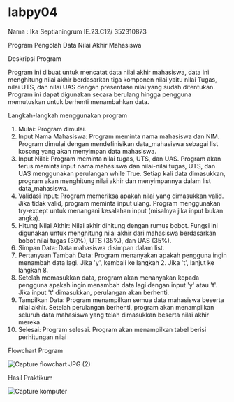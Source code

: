 # labpy04
Nama : Ika Septianingrum
IE.23.C12/ 352310873

Program Pengolah Data Nilai Akhir Mahasiswa

Deskripsi Program

Program ini dibuat untuk mencatat data nilai akhir mahasiswa, data ini menghitung nilai akhir berdasarkan tiga komponen nilai yaitu nilai Tugas, nilai UTS, dan nilai UAS dengan presentase nilai yang sudah ditentukan. Program ini dapat digunakan secara berulang hingga pengguna memutuskan untuk berhenti menambahkan data.

Langkah-langkah menggunakan program

1. Mulai: Program dimulai.
2. Input Nama Mahasiswa: Program meminta nama mahasiswa dan NIM.
   Program dimulai dengan mendefinisikan data_mahasiswa sebagai list kosong yang akan menyimpan data mahasiswa.
3. Input Nilai: Program meminta nilai tugas, UTS, dan UAS.
   Program akan terus meminta input nama mahasiswa dan nilai-nilai tugas, UTS, dan UAS menggunakan perulangan while True. Setiap kali data dimasukkan, program akan menghitung nilai akhir dan menyimpannya dalam list data_mahasiswa.
4. Validasi Input: Program memeriksa apakah nilai yang dimasukkan valid.
   Jika tidak valid, program meminta input ulang. Program menggunakan try-except untuk menangani kesalahan input (misalnya jika input bukan angka).
5. Hitung Nilai Akhir: Nilai akhir dihitung dengan rumus bobot.
   Fungsi ini digunakan untuk menghitung nilai akhir dari mahasiswa berdasarkan bobot nilai tugas (30%), UTS (35%), dan UAS (35%).
6. Simpan Data: Data mahasiswa disimpan dalam list.
7. Pertanyaan Tambah Data: Program menanyakan apakah pengguna ingin menambah data lagi.
   Jika 'y', kembali ke langkah 2.
   Jika 't', lanjut ke langkah 8.
8. Setelah memasukkan data, program akan menanyakan kepada pengguna apakah ingin menambah data lagi dengan input 'y' atau 't'. Jika input 't' dimasukkan, perulangan akan berhenti.
9. Tampilkan Data: Program menampilkan semua data mahasiswa beserta nilai akhir.
    Setelah perulangan berhenti, program akan menampilkan seluruh data mahasiswa yang telah dimasukkan beserta nilai akhir mereka.
10. Selesai: Program selesai.
    Program akan menampilkan tabel berisi perhitungan nilai



Flowchart Program

![Capture flowchart JPG (2)](https://github.com/user-attachments/assets/1792492a-b6e3-49be-bbc5-1ac5fa7194b4)



Hasil Praktikum

![Capture komputer ](https://github.com/user-attachments/assets/c38d0c92-c427-4281-81a6-c066ef389160)
